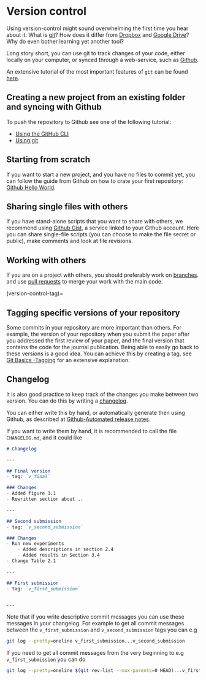 # Version control

Using version-control might sound overwhelming the first time you hear about it.
What is [git](https://git-scm.com/)? How does it differ from [Dropbox](https://www.dropbox.com/) and [Google Drive](https://drive.google.com/)? Why do even bother learning yet another tool?

Long story short, you can use git to track changes of your code, either locally on your computer, or synced through a web-service, such as [Github](https://github.com/).

An extensive tutorial of the most important features of `git` can be found [here](https://git-scm.com/docs/gittutorial).

## Creating a new project from an existing folder and syncing with Github
To push the repository to Github see one of the following tutorial:
- [Using the GitHub CLI](https://docs.github.com/en/get-started/importing-your-projects-to-github/importing-source-code-to-github/adding-locally-hosted-code-to-github#adding-a-local-repository-to-github-with-github-cli)
- [Using git](https://docs.github.com/en/get-started/importing-your-projects-to-github/importing-source-code-to-github/adding-locally-hosted-code-to-github#adding-a-local-repository-to-github-using-git)

## Starting from scratch 
If you want to start a new project, and you have no files to commit yet, you can follow the guide from Github on how to crate your first repository:
[Github Hello World](https://docs.github.com/en/get-started/quickstart/hello-world).

## Sharing single files with others
If you have stand-alone scripts that you want to share with others, we recommend using [Github Gist](https://gist.github.com/), a service linked to your Github account. Here you can share single-file scripts (you can choose to make the file secret or public), make comments and look at file revisions.

## Working with others
If you are on a project with others, you should preferably work on [branches](https://git-scm.com/book/en/v2/Git-Branching-Branches-in-a-Nutshell).
and use [pull requests](https://docs.github.com/en/pull-requests/collaborating-with-pull-requests/proposing-changes-to-your-work-with-pull-requests/about-pull-requests) to merge your work with the main code.

(version-control-tag)=
## Tagging specific versions of your repository
Some commits in your repository are more important than others.
For example, the version of your repository when you submit the paper after you addressed the first review of your paper, and the final version that contains the code for the journal publication. Being able to easily go back to these versions is a good idea. You can achieve this by creating a tag, see [Git Basics -Tagging](https://git-scm.com/book/en/v2/Git-Basics-Tagging) for an extensive explanation.


## Changelog
It is also good practice to keep track of the changes you make between two version. You can do this by writing a [changelog](https://en.wikipedia.org/wiki/Changelog).

You can either write this by hand, or automatically generate then using Github, as described at [Github-Automated release notes](https://docs.github.com/en/repositories/releasing-projects-on-github/automatically-generated-release-notes).

If you want to write them by hand, it is recommended to call the file `CHANGELOG.md`, and it could like
```markdown
# Changelog

---

## Final version
- tag: `v_final`

### Changes
- Added figure 3.1
- Rewritten section about ..

---

## Second submission
- tag: `v_second_submission`

### Changes
- Run new experiments
    - Added descriptions in section 2.4
    - Added results in Section 3.4
- Change Table 2.1

---

## First submission
- tag: `v_first_submission`


---

```
Note that if you write descriptive commit messages you can use these messages in your changelog. For example to get all commit messages between the `v_first_submission` and `v_second_submission` tags you can e.g

```bash
git log --pretty=oneline v_first_submission...v_second_submission
```
If you need to get all commit messages from the very beginning to e.g `v_first_submission` you can do
```bash
git log --pretty=oneline $(git rev-list --max-parents=0 HEAD)...v_first_submission
```
